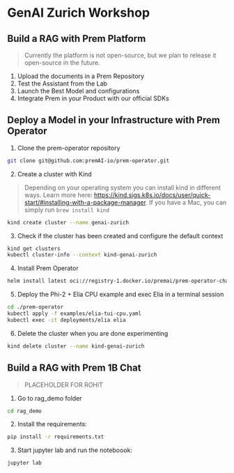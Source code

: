 # GenAI Zurich Workshop

## Build a RAG with Prem Platform

> Currently the platform is not open-source, but we plan to release it open-source in the future.

1. Upload the documents in a Prem Repository
2. Test the Assistant from the Lab
3. Launch the Best Model and configurations
4. Integrate Prem in your Product with our official SDKs

## Deploy a Model in your Infrastructure with Prem Operator 

1. Clone the prem-operator repository

```bash
git clone git@github.com:premAI-io/prem-operator.git
```

2. Create a cluster with Kind

> Depending on your operating system you can install kind in different ways. Learn more here: https://kind.sigs.k8s.io/docs/user/quick-start/#installing-with-a-package-manager. If you have a Mac, you can simply run `brew install kind`

```bash
kind create cluster --name genai-zurich
```

3. Check if the cluster has been created and configure the default context

```bash
kind get clusters
kubectl cluster-info --context kind-genai-zurich
```

4. Install Prem Operator

```bash
helm install latest oci://registry-1.docker.io/premai/prem-operator-chart
```

5. Deploy the Phi-2 + Elia CPU example and exec Elia in a terminal session

```bash
cd ./prem-operator
kubectl apply -f examples/elia-tui-cpu.yaml
kubectl exec -it deployments/elia elia
```

6. Delete the cluster when you are done experimenting

```bash
kind delete cluster --name kind-genai-zurich 
```

## Build a RAG with Prem 1B Chat

> PLACEHOLDER FOR ROHIT
1. Go to rag_demo folder

```bash
cd rag_demo
```

2. Install the requirements:

```bash
pip install -r requirements.txt
```

3. Start jupyter lab and run the noteboook:

```bash
jupyter lab
```